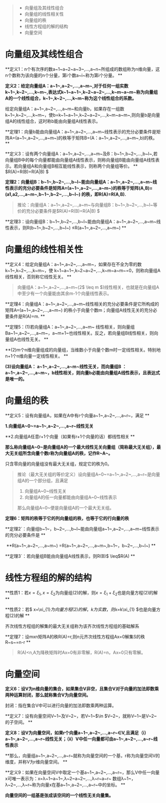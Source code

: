 > - 向量组及其线性组合
> - 向量组的线性相关性
> - 向量组的秩
> - 线性方程组的解的结构
> - 向量空间



# 向量组及其线性组合

**定义1：n个有次序的数a~1~a~2~a~3~,...,a~n~所组成的数组称为n维向量，这n个数称为该向量的n个分量，第i个数a~i~称为第i个分量。 **

**定义2：给定向量组A：a~1~,a~2~,...,a~m~,对于任何一组实数k~1~,k~2~,...,k~m~,表达式k~1~a~1~,k~2~a~2~,...,k~m~a~m~称为向量组A的一个线性组合，k~1~,k~2~,...,k~m~称为这个线性组合的系数。**

给定向量组A：a~1~,a~2~,...,a~m~和向量b，如果存在一组数k~1~,k~2~,...,k~m~，使b=k~1~a~1~,k~2~a~2~,...,k~m~a~m~,则向量b是向量组A的线性组合，这时称b能由向量组A线性表示。

**定理1：向量b能由向量组A：a~1~,a~2~,...,a~m~线性表示的充分必要条件是矩阵A=(a~1~,a~2~,...,a~m~)的秩等于矩阵B=(A：a~1~,a~2~,...,a~m~,b)的秩。  **

**定义3：设有两个向量组A：a~1~,a~2~,...,a~m~及B：b~1~,b~2~,...,b~l~,若向量组B中的每个向量都能由向量组A线性表示，则称向量组B能由向量组A线性表示。若向量组A和向量组B相互能线性表示，则称两个向量组等价。 ** $R(A)=R(B)=R(A|B) $

**定理2：向量组B：b~1~,b~2~,...,b~l~能由向量组A：a~1~,a~2~,...,a~m~线性表示的充分必要条件是矩阵A=(a~1~,a~2~,...,a~m~)的秩等于矩阵(A,B)=(a1,a2,...,a~m~,b~1~,b~2~,...,b~l~) 的秩，即R(A)=R(A,B).**

> 推论：向量组A：a~1~,a~2~,...,a~m~与向量组B：b~1~,b~2~,...,b~l~等价的充分必要条件是$R(A)=R(B)=R(A|B) $

**定理3：设向量组B：b~1~,b~2~,...,b~l~能由向量组A：a~1~,a~2~,...,a~m~线性表示，则R(b~1~,b~2~,...,b~l~) $\leq$R(a~1~,a~2~,...,a~m~)    **



# 向量组的线性相关性

**定义4：给定向量组A：a~1~,a~2~,...,a~m~，如果存在不全为零的数k~1~,k~2~,...,k~m~，使 k~1~a~1~,k~2~a~2~,...,k~m~a~m~=0，则称向量组A线性相关，否则称它线性无关。  **

> 向量组A：a~1~,a~2~,...,a~m~(2$ \leq m $)线性相关，也就是在向量组A中至少有一个向量能由其余m-1个向量线性表示。

**定理4：向量组A：a~1~,a~2~,...,a~m~线性相关的充分必要条件是它所构成的矩阵A=(a~1~,a~2~,...,a~m~) 的秩小于向量个数m；向量组A线性无关的充分必要条件是R(A)=m.   **

 **定理5：(1)若向量组A：a~1~,a~2~,...,a~m~ 线性相关，则向量组Ba~1~,a~2~,...,a~m~，a~m+1~也线性相关。反之，若向量组B线性相关，则向量组A也线性无关。 **

**(2)m个n维向量组成的向量组，当维数小于向量个数m时一定线性相关。特别地n+1个n维向量一定线性相关。   **

**(3)设向量组A： a~1~,a~2~,...,a~m~线性无关，而向量组B ：a~1~,a~2~,...,a~m~，b线性相关，则向量b必能由向量组A线性表示，且表达式是唯一的。**



# 向量组的秩

**定义5：设有向量组A，如果在A中有r个向量a~1~,a~2~,...,a~r~，满足   **

**1.向量组A~0~=a~1~,a~2~,...,a~r~线性无关**

**2.向量组A任意r+1个向量（如果有r+1个向量的话）都线性相关   **

**那么称向量组A~0~是向量组A的一个最大线性无关向量组（简称最大无关组），最大无关组所含向量个数r称为向量组A的秩，记作R~A~。**

只含零向量的向量组没有最大无关组，规定它的秩为0。

> 推论（最大无关组的等价定义）设向量组A~0~=a~1~,a~2~,...,a~r~是向量组A的一个部分组，且满足
>
> 1. 向量组A~0~线性无关
> 2. 向量组A的任一向量都能由向量组A~0~线性表示
>
> 那么向量组A~0~便是向量组A的一个最大无关组。

**定理6：矩阵的秩等于它的列向量组的秩，也等于它的行向量的秩**

**定理2`：向量组b~1~，b~2~,...,b~l~能由向量组a~1~,a~2~,...,a~m~线性表示的充分必要条件是 **

​			**R(a~1~,a~2~,...,a~m~) =R(a~1~,a~2~,...,a~m~,b~1~，b~2~,...,b~l~)  **

**定理3`：若向量组B能由向量组A线性表示，则R(B)$ \leq$R(A) **

# 线性方程组的解的结构

**性质1：若$x=\xi_{1},x=\xi_{2}$为向量组(2)的解，则$x=\xi_{1}+\xi_{2}$也是向量方程(2)的解 **

**性质2：若$ x=\xi_{1}$为向量方程(2)的解 ，k为实数，则$x=k\xi_{1} $也是向量方程(2)的解 **

齐次线性方程组的解集的最大无关组称为该齐次线性方程组的基础解系

**定理7：设mxn矩阵A的秩R(A)=r,则n元齐次线性方程组Ax=0解集S的秩R~s~=n-r **

> R(A)<n,A为降秩矩阵时Ax=0有非零解，R(A)=n，Ax=0只有零解。



# 向量空间

**定义6：设V为n维向量的集合，如果集合V非空，且集合V对于向量的加法即数乘两种运算封闭，那么就称集合V为向量空间。**

封闭：指在集合V中可以进行向量的加法即数乘两种运算。

**定义7：设有向量空间V~1~及V~2~，若V~1~$\in $V~2~，就称V~1~是V~2~的子空间。 **

**定义8：设V为向量空间，如果r个向量a~1~,a~2~,...,a~r~$\in$V,且满足（i）a~1~,a~2~,...,a~r~线性无关；（ii）V中任一向量都可由a~1~,a~2~,...,a~r~线性表示**

**那么，向量组a~1~,a~2~,...,a~r~就称为向量空间的一个基，r称为向量空间V的维度，并称V为r维向量空间。          **

**定义9：如果在向量空间V中取定一个基a~1~,a~2~,...,a~r~，那么V中任一向量x可唯一表示为：x=λ~1~a~1~,λ~2~a~2~,...,λ~r~a~r~ 数组λ~1~，λ~2~,...,λ~r~称为向量x在基a~1~,a~2~,...,a~r~中的坐标。                               **

**向量空间的一组基是张成该空间的一个线性无关向量集。**

